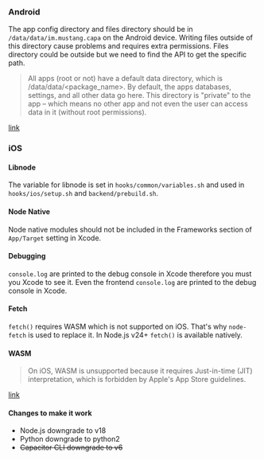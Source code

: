 ### Android

The app config directory and files directory should be in `/data/data/im.mustang.capa` on the Android device. Writing files outside of this directory cause problems and requires extra permissions. Files directory could be outside but we need to find the API to get the specific path.

> All apps (root or not) have a default data directory, which is /data/data/<package_name>. By default, the apps databases, settings, and all other data go here. This directory is "private" to the app – which means no other app and not even the user can access data in it (without root permissions).

[link](https://android.stackexchange.com/a/47951)


### iOS

#### Libnode
The variable for libnode is set in `hooks/common/variables.sh` and used in `hooks/ios/setup.sh` and `backend/prebuild.sh`.

#### Node Native

Node native modules should not be included in the Frameworks section of `App/Target` setting in Xcode.

#### Debugging

`console.log` are printed to the debug console in Xcode therefore you must you Xcode to see it. Even the frontend `console.log` are printed to the debug console in Xcode.

#### Fetch

`fetch()` requires WASM which is not supported on iOS. That's why `node-fetch` is used to replace it. In Node.js v24+ `fetch()` is available natively.

#### WASM

> On iOS, WASM is unsupported because it requires Just-in-time (JIT) interpretation, which is forbidden by Apple's App Store guidelines.

[link](https://nodejs-mobile.github.io/docs/api/differences#webassembly)

#### Changes to make it work

- Node.js downgrade to v18
- Python downgrade to python2
- ~~Capacitor CLI downgrade to v6~~
